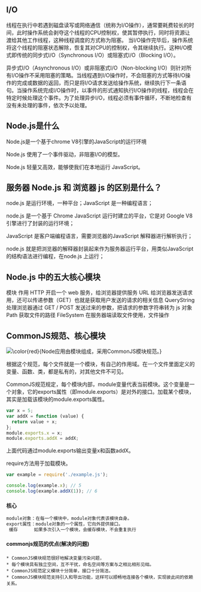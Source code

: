 ## I/O

线程在执行中若遇到磁盘读写或网络通信（统称为I/O操作），通常要耗费较长的时间，此时操作系统会剥夺这个线程的CPU控制权，使其暂停执行，同时将资源让渡给其他工作线程，这种线程调度的方式称为阻塞。
当I/O操作完毕后，操作系统将这个线程的阻塞状态解除，恢复其对CPU的控制权，令其继续执行。这种I/O模式即传统的同步式I/O（Synchronous I/O）或阻塞式I/O（Blocking I/O）。

异步式I/O（Asynchronous I/O）或非阻塞式I/O（Non-blocking I/O）则针对所有I/O操作不采用阻塞的策略。当线程遇到I/O操作时，不会阻塞的方式等待I/O操作的完成或数据的返回，而只是将I/O请求发送给操作系统，继续执行下一条语句。当操作系统完成I/O操作时，以事件的形式通知执行I/O操作的线程，线程会在特定时候处理这个事件。为了处理异步I/O，线程必须有事件循环，不断地检查有没有未处理的事件，依次予以处理。 



## Node.js是什么

Node.js是一个基于chrome V8引擎的JavaScript的运行环境

Node.js 使用了一个事件驱动，非阻塞I/O的模型。

Node.js 轻量又高效，能够使我们在本地运行 JavaScript。





## 服务器 Node.js 和 浏览器 js 的区别是什么？

node.js 是运行环境，一种平台；JavaScript 是一种编程语言；

node.js 是一个基于 Chrome JavaScript 运行时建立的平台，它是对 Google V8 引擎进行了封装的运行环境；

JavaScript 是客户端编程语言，需要浏览器的JavaScript 解释器进行解析执行；

node.js 就是把浏览器的解释器封装起来作为服务器运行平台，用类似JavaScript的结构语法进行编程，在node.js 上运行；




## Node.js 中的五大核心模块

模块	                                                         作用
HTTP	                          开启一个 web 服务，给浏览器提供服务
URL	               给浏览器发送请求用，还可以传递参数（GET）也就是获取用户发送的请求的相关信息
QueryString	   处理浏览器通过 GET / POST 发送过来的参数，把请求的参数字符串转为 js 对象
Path	                                              获取文件的路径
FileSystem                   	在服务器端读取文件使用，文件操作



## CommonJS规范、核心模块

![\color{red}{Node应用由模块组成，采用CommonJS模块规范。}](https://math.jianshu.com/math?formula=%5Ccolor%7Bred%7D%7BNode%E5%BA%94%E7%94%A8%E7%94%B1%E6%A8%A1%E5%9D%97%E7%BB%84%E6%88%90%EF%BC%8C%E9%87%87%E7%94%A8CommonJS%E6%A8%A1%E5%9D%97%E8%A7%84%E8%8C%83%E3%80%82%7D)

根据这个规范，每个文件就是一个模块，有自己的作用域。在一个文件里面定义的变量、函数、类，都是私有的，对其他文件不可见。

CommonJS规范规定，每个模块内部，module变量代表当前模块。这个变量是一个对象，它的exports属性（即module.exports）是对外的接口。加载某个模块，其实是加载该模块的module.exports属性。

```javascript
var x = 5;
var addX = function (value) {
  return value + x;
};
module.exports.x = x;
module.exports.addX = addX;
```

上面代码通过module.exports输出变量x和函数addX。

require方法用于加载模块。

```javascript
var example = require('./example.js');

console.log(example.x); // 5
console.log(example.addX(1)); // 6
```



#### 核心

```cpp
module对象：在每一个模块中，module对象代表该模块自身。
export属性：module对象的一个属性，它向外提供接口。
 缓存      如果多次引入一个模块，会缓存模块，不会重复执行
```

#### commonjs规范的优点(解决的问题)

```undefined
* CommonJS模块规范很好地解决变量污染问题，
* 每个模块具有独立空间，互不干扰，命名空间等方案与之相比相形见绌。
* CommonJS规范定义模块十分简单，接口十分简洁。
* CommonJS模块规范支持引入和导出功能，这样可以顺畅地连接各个模块，实现彼此间的依赖关系。
```

